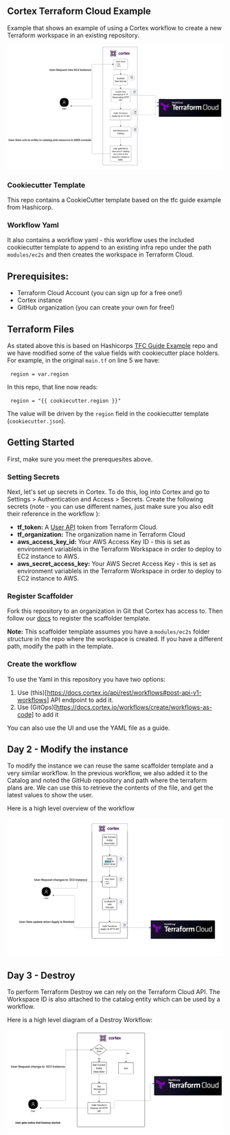 ## Cortex Terraform Cloud Example

Example that shows an example of using a Cortex workflow to create a new Terraform workspace in an existing repository.

![workflow](/images/workflow.png)

### Cookiecutter Template

This repo contains a CookieCutter template based on the tfc guide example from Hashicorp.

### Workflow Yaml

It also contains a workflow yaml - this workflow uses the included cookiecutter template to append to an existing infra repo under the path `modules/ec2s` and then creates the workspace in Terraform Cloud.

## Prerequisites:
* Terraform Cloud Account (you can sign up for a free one!)
* Cortex instance
* GitHub organization (you can create your own for free!)


## Terraform Files

As stated above this is based on Hashicorps [TFC Guide Example](https://github.com/hashicorp/tfc-guide-example) repo and we have modified some of the value fields with cookiecutter place holders. For example, in the original `main.tf` on line 5 we have:

 <code> region = var.region </code>

In this repo, that line now reads:


<code>  region = "{{ cookiecutter.region }}" </code>

The value will be driven by the `region` field in the cookiecutter template (`cookiecutter.json`).

## Getting Started

First, make sure you meet the prerequesites above. 

### Setting Secrets

Next, let's set up secrets in Cortex. To do this, log into Cortex and go to Settings > Authentication and Access > Secrets. Create the following secrets (note - you can use different names, just make sure you also edit their reference in the workflow ):

* **tf_token:** A [User API](https://developer.hashicorp.com/terraform/cloud-docs/users-teams-organizations/api-tokens#user-api-tokens) token from Terraform Cloud.
* **tf_organization:** The organization name in Terraform Cloud
* **aws_access_key_id:** Your AWS Access Key ID - this is set as environment variablels in the Terraform Workspace in order to deploy to EC2 instance to AWS.
* **aws_secret_access_key:** Your AWS Secret Access Key - this is set as environment variablels in the Terraform Workspace in order to deploy to EC2 instance to AWS.

### Register Scaffolder

Fork this repository to an organization in Git that Cortex has access to. Then follow our [docs](https://docs.cortex.io/workflows/scaffolder) to register the scaffolder template.

**Note:** This scaffolder template assumes you have a `modules/ec2s` folder structure in the repo where the workspace is created. If you have a different path, modify the path in the template.

### Create the workflow

To use the Yaml in this repository you have two options:
1. Use (this)[https://docs.cortex.io/api/rest/workflows#post-api-v1-workflows] API endpoint to add it.
2. Use (GitOps)[https://docs.cortex.io/workflows/create/workflows-as-code] to add it

You can also use the UI and use the YAML file as a guide.

## Day 2 - Modify the instance

To modify the instance we can reuse the same scaffolder template and a very similar workflow. In the previous workflow, we also added it to the Catalog and noted the GitHub repository and path  where the terraform plans are. We can use this to retrieve the contents of the file, and get the latest values to show the user.

Here is a high level overview of the workflow

![Workflow Day 2](/images/workflow-day2.png)

## Day 3 - Destroy

To perform Terraform Destroy we can rely on the Terraform Cloud API. The Workspace ID is also attached to the catalog entity which can be used by a workflow.

Here is a high level diagram of a Destroy Workflow:

![Workflow Destroy](/images/workflow-destroy.png)

